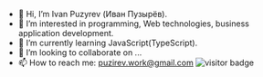 - 👋 Hi, I’m Ivan Puzyrev (Иван Пузырёв).
- 👀 I’m interested in programming, Web technologies, business application development.
- 🌱 I’m currently learning JavaScript(TypeScript).
- 💞️ I’m looking to collaborate on ...
- 📫 How to reach me: puzirev.work@gmail.com
![visitor badge](https://visitor-badge.glitch.me/badge?page_id=piworkacc.visitor-badge)
